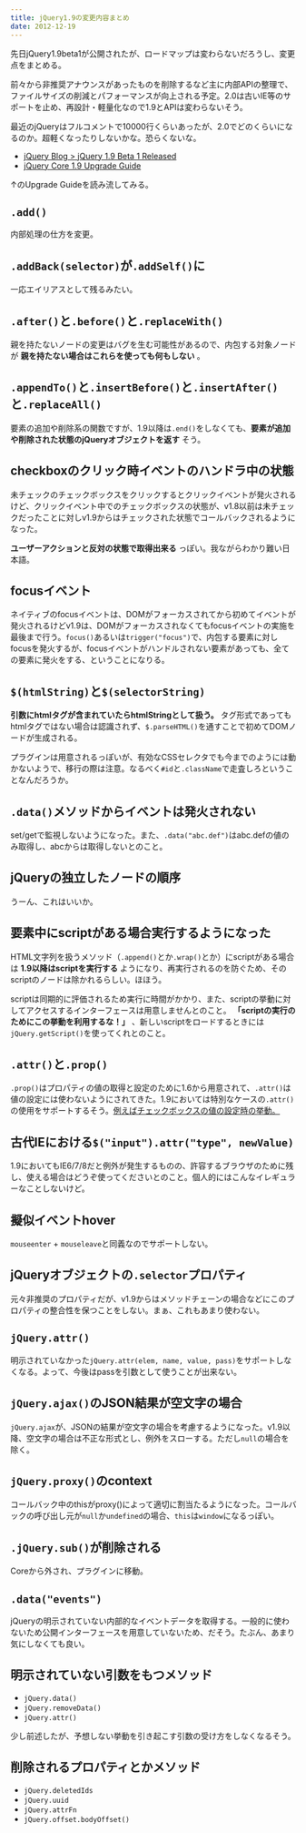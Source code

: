 ```yaml
---
title: jQuery1.9の変更内容まとめ
date: 2012-12-19
---
```


先日jQuery1.9beta1が公開されたが、ロードマップは変わらないだろうし、変更点をまとめる。

前々から非推奨アナウンスがあったものを削除するなど主に内部APIの整理で、ファイルサイズの削減とパフォーマンスが向上される予定。2.0は古いIE等のサポートを止め、再設計・軽量化なので1.9とAPIは変わらないそう。

最近のjQueryはフルコメントで10000行くらいあったが、2.0でどのくらいになるのか。超軽くなったりしないかな。恐らくないな。

- [jQuery Blog > jQuery 1.9 Beta 1 Released](http://blog.jquery.com/2012/12/17/jquery-1-9-beta-1-released/)
- [jQuery Core 1.9 Upgrade Guide](http://jquery.com/upgrade-guide/1.9/)

↑のUpgrade Guideを読み流してみる。

## `.add()`

内部処理の仕方を変更。

## `.addBack(selector)`が`.addSelf()`に

一応エイリアスとして残るみたい。

## `.after()`と`.before()`と`.replaceWith()`

親を持たないノードの変更はバグを生む可能性があるので、内包する対象ノードが **親を持たない場合はこれらを使っても何もしない** 。

## `.appendTo()`と`.insertBefore()`と`.insertAfter()`と`.replaceAll()`

要素の追加や削除系の関数ですが、1.9以降は`.end()`をしなくても、**要素が追加や削除された状態のjQueryオブジェクトを返す** そう。

## checkboxのクリック時イベントのハンドラ中の状態

未チェックのチェックボックスをクリックするとクリックイベントが発火されるけど、クリックイベント中でのチェックボックスの状態が、v1.8以前は未チェックだったことに対しv1.9からはチェックされた状態でコールバックされるようになった。

**ユーザーアクションと反対の状態で取得出来る** っぽい。我ながらわかり難い日本語。

## focusイベント

ネイティブのfocusイベントは、DOMがフォーカスされてから初めてイベントが発火されるけどv1.9は、DOMがフォーカスされなくてもfocusイベントの実施を最後まで行う。`focus()`あるいは`trigger("focus")`で、内包する要素に対しfocusを発火するが、focusイベントがハンドルされない要素があっても、全ての要素に発火をする、ということになりる。

## `$(htmlString)`と`$(selectorString)`

**引数にhtmlタグが含まれていたらhtmlStringとして扱う。** タグ形式であってもhtmlタグではない場合は認識されず、`$.parseHTML()`を通すことで初めてDOMノードが生成される。

プラグインは用意されるっぽいが、有効なCSSセレクタでも今までのようには動かないようで、移行の際は注意。なるべく`#id`と`.className`で走査しろということなんだろうか。

## `.data()`メソッドからイベントは発火されない

set/getで監視しないようになった。また、`.data("abc.def")`はabc.defの値のみ取得し、abcからは取得しないとのこと。

## jQueryの独立したノードの順序

うーん、これはいいか。

## 要素中にscriptがある場合実行するようになった

HTML文字列を扱うメソッド（`.append()`とか`.wrap()`とか）にscriptがある場合は **1.9以降はscriptを実行する** ようになり、再実行されるのを防ぐため、そのscriptのノードは除かれるらしい。ほほう。

scriptは同期的に評価されるため実行に時間がかかり、また、scriptの挙動に対してアクセスするインターフェースは用意しませんとのこと。 **「scriptの実行のためにこの挙動を利用するな！」** 、新しいscriptをロードするときには`jQuery.getScript()`を使ってくれとのこと。

## `.attr()`と`.prop()`

`.prop()`はプロパティの値の取得と設定のために1.6から用意されて、`.attr()`は値の設定には使わないようにされてきた。1.9においては特別なケースの`.attr()`の使用をサポートするそう。[例えばチェックボックスの値の設定時の挙動。](http://jquery.com/upgrade-guide/1.9/#attr-versus-prop-)

## 古代IEにおける`$("input").attr("type", newValue)`

1.9においてもIE6/7/8だと例外が発生するものの、許容するブラウザのために残し、使える場合はどうぞ使ってくださいとのこと。個人的にはこんなイレギュラーなことしないけど。

## 擬似イベントhover

`mouseenter` + `mouseleave`と同義なのでサポートしない。

## jQueryオブジェクトの`.selector`プロパティ

元々非推奨のプロパティだが、v1.9からはメソッドチェーンの場合などにこのプロパティの整合性を保つことをしない。まぁ、これもあまり使わない。

## `jQuery.attr()`

明示されていなかった`jQuery.attr(elem, name, value, pass)`をサポートしなくなる。よって、今後はpassを引数として使うことが出来ない。

## `jQuery.ajax()`のJSON結果が空文字の場合

`jQuery.ajax`が、JSONの結果が空文字の場合を考慮するようになった。v1.9以降、空文字の場合は不正な形式とし、例外をスローする。ただし`null`の場合を除く。

## `jQuery.proxy()`のcontext

コールバック中のthisがproxy()によって適切に割当たるようになった。コールバックの呼び出し元が`null`か`undefined`の場合、`this`は`window`になるっぽい。

## `.jQuery.sub()`が削除される

Coreから外され、プラグインに移動。

## `.data("events")`

jQueryの明示されていない内部的なイベントデータを取得する。一般的に使わないため公開インターフェースを用意していないため、だそう。たぶん、あまり気にしなくても良い。

## 明示されていない引数をもつメソッド

- `jQuery.data()`
- `jQuery.removeData()`
- `jQuery.attr()`

少し前述したが、予想しない挙動を引き起こす引数の受け方をしなくなるそう。  

## 削除されるプロパティとかメソッド

- `jQuery.deletedIds`
- `jQuery.uuid`
- `jQuery.attrFn`
- `jQuery.offset.bodyOffset()`
